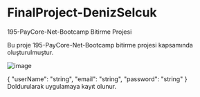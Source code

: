 # FinalProject-DenizSelcuk
195-PayCore-Net-Bootcamp Bitirme Projesi

Bu proje 195-PayCore-Net-Bootcamp bitirme projesi kapsamında oluşturulmuştur.


![image](https://user-images.githubusercontent.com/42787488/191574680-ef2062ff-e1e5-44e5-b14d-a1b0e76c93cb.png)

{
  "userName": "string",
  "email": "string",
  "password": "string"
}
Doldurularak uygulamaya kayıt olunur.


